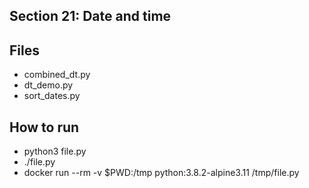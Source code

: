 ## Section 21: Date and time
 
## Files

 - combined_dt.py
 - dt_demo.py
 - sort_dates.py

## How to run

 - python3 file.py
 - ./file.py
 - docker run --rm -v $PWD:/tmp python:3.8.2-alpine3.11 /tmp/file.py
